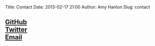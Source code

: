 Title: Contact
Date: 2013-02-17 21:00
Author: Amy Hanlon
Slug: contact

<h2 class="entry-title">
    <a href="https://github.com/amygdalama"><i class="fa fa-github fa-2x"></i>   GitHub</a><br>
    <a href="https://twitter.com/amygdalama"><i class="fa fa-twitter fa-2x"></i>   Twitter</a><br>
    <a href="mailto:amy@mathamy.com"><i class="fa fa-envelope fa-2x"></i>   Email</a></h2>
